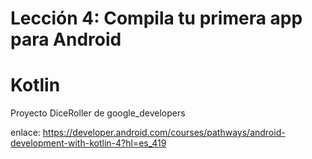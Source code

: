 # Lección 4: Compila tu primera app para Android
# Kotlin

Proyecto DiceRoller de google_developers

enlace: https://developer.android.com/courses/pathways/android-development-with-kotlin-4?hl=es_419
